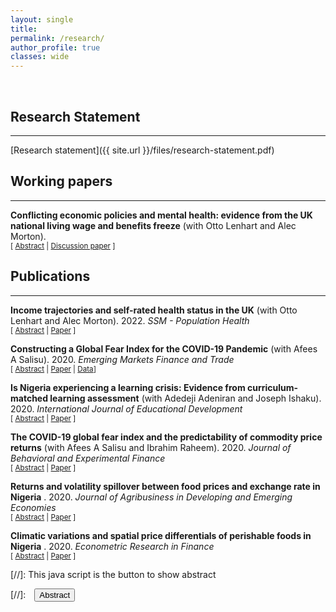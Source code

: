 ```yaml
---
layout: single
title:
permalink: /research/
author_profile: true
classes: wide
---
```


<br/>

<!-- Google Tag Manager (noscript) -->
<noscript><iframe src="https://www.googletagmanager.com/ns.html?id=GTM-PNS829G"
height="0" width="0" style="display:none;visibility:hidden"></iframe></noscript>
<!-- End Google Tag Manager (noscript) -->


## Research Statement
- - -

[Research statement]({{ site.url }}/files/research-statement.pdf)

## Working papers
- - -

**Conflicting economic policies and mental health: evidence from the UK national living wage and benefits freeze** (with Otto Lenhart and Alec Morton). <br/>
<small>[ <a href="#/" onclick="visib('nlw-health')">Abstract</a> | [Discussion paper][nlw-health] ] </small>

<div id="nlw-health" style="display: none; text-align: justify; line-height: 1.2" ><small>
This study evaluates the mental health effects of two simultaneously implemented but conflicting policies in the UK: the National Living Wage and the benefits freeze policy. We employed the Callaway and Sant’Anna (2021) DID estimator to evaluate the heterogeneous policy effects, and we found that NLW leads to positive improvements in mental health. Also, we find that the negative impact of the benefits freeze policy constricts the NLW effects. Our result is robust to the sensitivity analysis of the parallel trend assumption. Additional results support the psychosocial hypothesis that increased job satisfaction is strongly correlated with improvements in mental health. Also, we found evidence of substitution effects between work hours and leisure. Overall, our findings suggest that the effects of the NLW cannot be understood in isolation from how the entire suite of policy instruments operates on earnings and liveable income for affected low-wage workers.
</small><br><br/></div>

[nlw-health]: https://strathprints.strath.ac.uk/83257/


## Publications
- - -
**Income trajectories and self-rated health status in the UK** (with Otto Lenhart and Alec Morton). 2022. *SSM - Population Health* <br/>
<small>[ <a href="#/" onclick="visib('income-trajectories')">Abstract</a> | [Paper][income-trajectories] ] </small>

<div id="income-trajectories" style="display: none; text-align: justify; line-height: 1.2" ><small>
In line with the wide recognition of the connection between socioeconomic status and health outcomes, attention in the recent literature is extending the static perspective to the dynamic implications of income on health. This study contributes to the growing literature on the income-health nexus by evaluating income dynamics on various self-rated health measures in the UK. We explore the impact of different indicators of income experiences on self-rated health and wellbeing outcomes using data from the 11 Waves of Understanding Society UK Household Longitudinal Study between 2009 and 2019. First, we estimate a fixed-effects ordered logit model for various health and wellbeing measures, allowing us to control for unobserved time-invariant heterogeneity. Second, we evaluate the effects of income trajectories by linking longitudinal household income to cross-sectional health outcomes. Our results confirm the general evidence of positive impacts of increasing family income on health. Besides, we find that stability in income position is strongly associated with improved health and wellbeing. On the other hand, income volatility increases the odds of reporting poor health outcomes, particularly for those in low-income households. Also, more years spent in a lower-income quartile reduces the odds of reporting improved self-rated health. Finally, the significant difference in the estimated effects of income before and after 2016 highlights the significant shifts in the effects of income trajectories on self-reported health and wellbeing following the National Living Wage policy implementation.
</small><br><br/></div>

[income-trajectories]: https://doi.org/10.1016/j.ssmph.2022.101035


**Constructing a Global Fear Index for the COVID-19 Pandemic** (with Afees A Salisu). 2020. *Emerging Markets Finance and Trade* <br/>
<small>[ <a href="#/" onclick="visib('gfi-index')">Abstract</a> | [Paper][gfi-index] | [Data][gfi-data]]</small>

<div id="gfi-index" style="display: none; text-align: justify; line-height: 1.2" ><small>
This paper offers two main innovations. First, we construct a global fear index (GFI) for the COVID-19 pandemic to support economic, financial, and policy analyses in this area. Second, we demonstrate the application of the index to stock return predictability using OECD data. The panel data predictability results reveal the significance of the index as a good predictor of stock returns during the pandemic. Also, we find that accounting for “asymmetry” effect and macro (common) factors improves the forecast performance of the GFI-based predictive model for stock returns. With regular updates and improvements of the index, several empirical analyses can be extended to other macroeconomic fundamentals in future research.
</small><br><br/></div>

[gfi-index]: https://doi.org/10.1080/1540496X.2020.1785424

[gfi-data]: https://github.com/lateefakanni/covid_gfi_data

**Is Nigeria experiencing a learning crisis: Evidence from curriculum-matched learning assessment** (with Adedeji Adeniran and Joseph Ishaku). 2020. *International Journal of Educational Development* <br/>
<small>[ <a href="#/" onclick="visib('learning-crisis')">Abstract</a> | [Paper][learning-crisis] ] </small>

<div id="learning-crisis" style="display: none; text-align: justify; line-height: 1.2" ><small>
Agenda 2030 sets an ambitious target to provide inclusive and quality education for all. The first step in this quest is identifying those left behind in accessing quality education and reasons for their exclusion. However, Nigeria like many developing countries lacks data on learning assessment to measure progress on Agenda 2030 at the national and sub-national levels. In this study, we construct a measure for the quality of education by matching curriculum with literacy and numeracy assessments based on existing education survey. In addition, we examine the drivers of quality education in Nigeria based on the newly constructed learning indicator. Our findings confirm Nigerian education system is indeed facing deep learning crisis with the affected children mostly from poor households, in the rural areas, those that attend government-owned schools, and those in the northern region of the country Nigeria. The results emphasized the need for systemic change that will improve school infrastructure, teacher training and ensure more parental involvement.
</small><br><br/></div>

[learning-crisis]: https://doi.org/10.1016/j.ijedudev.2020.102199

**The COVID-19 global fear index and the predictability of commodity price returns** (with Afees A Salisu and Ibrahim Raheem). 2020. *Journal of Behavioral and Experimental Finance* <br/>
<small>[ <a href="#/" onclick="visib('gfipredict')">Abstract</a> | [Paper][gfipredict] ]</small>

<div id="gfipredict" style="display: none; text-align: justify; line-height: 1.2" ><small>
In this paper, we subject the global fear index (GFI) for the COVID-19 pandemic to empirical scrutiny by examining its predictive power in the predictability of commodity price returns during the pandemic. One of the attractions to the index lies in its coverage as all the countries and by extension regions and territories in the world are considered in the construction of the index. Our results show evidence of a positive relationship between commodity price returns and the global fear index, confirming that commodity returns increase as COVID-19 related fear rises. By way of extension, we further establish that commodity market offers better safe-haven properties than the stock market given the negative association between GFI and the latter. Finally, the GFI series improves the forecast accuracy of the predictive model for commodity price returns and its forecast outcome outperforms the historical average (constant returns) model both for the in-sample and out-of-sample forecasts. Our results are robust to alternative measures of pandemics.
</small><br><br/></div>

[gfipredict]: https://doi.org/10.1016/j.jbef.2020.100383


**Returns and volatility spillover between food prices and exchange rate in Nigeria** . 2020. *Journal of Agribusiness in Developing and Emerging Economies* <br/>
<small>[ <a href="#/" onclick="visib('food-exchange')">Abstract</a> | [Paper][food-exchange] ]</small>

<div id="food-exchange" style="display: none; text-align: justify; line-height: 1.2" ><small>
Purpose <br/> Empirical studies have documented the linkage between exchange rate movement and food prices. However, the purpose of this study is to investigate the degree and direction of returns and volatility spillover transmission between exchange rate and domestic food prices in Nigeria.<br/><br/>
Design/methodology/approach <br/> The study uses weekly data from January 2010 to January 2019. Also, the study adopts the improved Diebold and Yilmaz (2012) approach to evaluate the return and volatility spillover between food price and naira to dollar exchange rate. The study also account for 2016 exchange rate crash in the interconnectedness between food prices and naira to dollar exchange rate.<br/><br/>
Findings <br/> The paper finds evidence of directional interdependence among the considered food prices and exchange rate based on the obtained spillover indexes. In addition, exchange rate returns and volatility transmission to food prices is more than it receives, particularly after the exchange rate crash.<br/><br/>
Research limitations/implications <br/> The high consumption of staple foods requires policies on price stabilisation such as massive investment in local production and reduction in import dependence, in order to cushion the effects of exchange rate depreciation on domestic prices of food.<br/><br/>
Originality/value <br/> This study is the first empirical study to investigate the interconnectedness between exchange rate and domestic food prices for a food import–dependent developing country using the Diebold and Yilmaz approach.
</small><br><br/></div>

[food-exchange]: https://doi.org/10.1108/JADEE-04-2019-0045


**Climatic variations and spatial price differentials of perishable foods in Nigeria** . 2020. *Econometric Research in Finance* <br/>
<small>[ <a href="#/" onclick="visib('climatic-variation')">Abstract</a> | [Paper][climatic-variation] ]</small>

<div id="climatic-variation" style="display: none; text-align: justify; line-height: 1.2" ><small>
In this study, we attempt to examine the factors that explain the spatial price differentials of selected perishable food crops across Nigerian markets. Based on monthly market prices of onions and tomatoes across different States, we examine the implications of climatic variations, cost of transportation and differences in economic sizes on the price spread of these items. The empirical findings from the dynamic heterogeneous panel regressions show that these factors have significant long-run impacts on the difference in food prices across markets. The results highlight climatic differences and transportation costs are important factors in regional price spreads for agricultural commodities and hence the need for specific policies to reduce the prices variability. Policies geared towards improving agriculture value chain could offer pathways towards mitigating food loss and waste associated with changing climate and transfer costs, and thereby reduction in prices.
</small><br><br/></div>

[climatic-variation]: https://sciendo.com/downloadpdf/journals/erfin/5/1/article-p1.xml





[//]: This java script is the button to show abstract
<script>
 function visib(id) {
  var x = document.getElementById(id);
  if (x.style.display === "block") {
    x.style.display = "none";
  } else {
    x.style.display = "block";
  }
}
</script>

[//]:&emsp;<button onclick="visib('polariz')" class="btn btn--inverse btn--small">Abstract</button>
